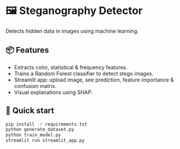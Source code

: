 # 🖼️ Steganography Detector

Detects hidden data in images using machine learning.

## 📦 Features
- Extracts color, statistical & frequency features.
- Trains a Random Forest classifier to detect stego images.
- Streamlit app: upload image, see prediction, feature importance & confusion matrix.
- Visual explanations using SHAP.

## 🚀 Quick start
```bash
pip install -r requirements.txt
python generate_dataset.py
python train_model.py
streamlit run streamlit_app.py
